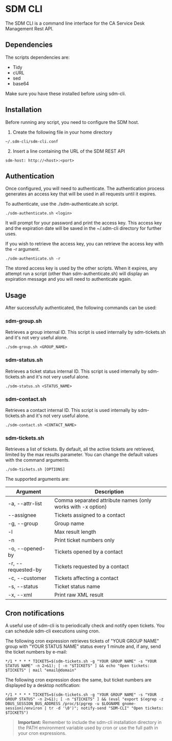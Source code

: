 

# SDM CLI

The SDM CLI is a command line interface for the CA Service Desk Management Rest API.

## Dependencies

The scripts dependencies are:

- Tidy
- cURL
- sed
- base64

Make sure you have these installed before using sdm-cli.

## Installation

Before running any script, you need to configure the SDM host.

1. Create the following file in your home directory

``~/.sdm-cli/sdm-cli.conf``

2. Insert a line containing the URL of the SDM REST API

``sdm-host: http://<host>:<port>``

## Authentication

Once configured, you will need to authenticate. The authentication process generates an access key that will be used in all requests until it expires.

To authenticate, use the ./sdm-authenticate.sh script.

``./sdm-authenticate.sh <login>``

It will prompt for your password and print the access key. This access key and the expiration date will be saved in the ~/.sdm-cli directory for further uses.

If you wish to retrieve the access key, you can retrieve the access key with the -r argument.

``./sdm-authenticate.sh -r``

The stored access key is used by the other scripts. When it expires, any attempt run a script (other than sdm-authenticate.sh) will display an expiration message and you will need to authenticate again.

## Usage

After successfully authenticated, the following commands can be used:

### sdm-group.sh
Retrieves a group internal ID.
This script is used internally by sdm-tickets.sh and it's not very useful alone.

``./sdm-group.sh <GROUP_NAME>``

### sdm-status.sh
Retrieves a ticket status internal ID.
This script is used internally by sdm-tickets.sh and it's not very useful alone.

``./sdm-status.sh <STATUS_NAME>``

### sdm-contact.sh
Retrieves a contact internal ID.
This script is used internally by sdm-tickets.sh and it's not very useful alone.

``./sdm-contact.sh <CONTACT_NAME>``

### sdm-tickets.sh
Retrieves a list of tickets.
By default, all the active tickets are retrieved, limited by the max results parameter. You can change the default values with the command arguments.

``./sdm-tickets.sh [OPTIONS]``

The supported arguments are:

|Argument|Description|
|--|--|
| -a, --attr-list | Comma separated attribute names (only works with -x option) |
| --assignee | Tickets assigned to a contact |
| -g, --group | Group name |
| -l | Max result length |
| -n | Print ticket numbers only |
| -o, --opened-by | Tickets opened by a contact |
| -r, --requested-by | Tickets requested by a contact |
| -c, --customer | Tickets affecting a contact |
| -s, --status | Ticket status name |
| -x, --xml | Print raw XML result |

## Cron notifications

A useful use of sdm-cli is to periodically check and notify open tickets. You can schedule sdm-cli executions using cron.

The following cron expression retrieves tickets of "YOUR GROUP NAME" group with "YOUR STATUS NAME" status every 1 minute and, if any, send the ticket numbers by e-mail:

``*/1 * * * * TICKETS=$(sdm-tickets.sh -g "YOUR GROUP NAME" -s "YOUR STATUS NAME" -n 2>&1); [ -n "$TICKETS" ] && echo "Open tickets: $TICKETS" | mail "email@domain"``

The following cron expression does the same, but ticket numbers are displayed by a desktop notification:

``*/1 * * * * TICKETS=$(sdm-tickets.sh -g "YOUR GROUP NAME" -s "YOUR GROUP STATUS" -n 2>&1); [ -n "$TICKETS" ] && (eval "export $(egrep -z DBUS_SESSION_BUS_ADDRESS /proc/$(pgrep -u $LOGNAME gnome-session)/environ | tr -d '\0')"; notify-send "SDM-CLI" "Open tickets: $TICKETS")``

> __Important:__ Remember to include the sdm-cli installation directory in the PATH environment variable used by cron or use the full path in your cron expressions.
